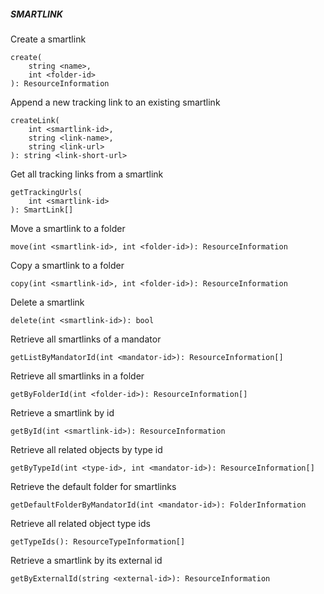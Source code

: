 ##### SMARTLINK

Create a smartlink


```
create(
	string <name>,
	int <folder-id>
): ResourceInformation
```

Append a new tracking link to an existing smartlink


```
createLink(
	int <smartlink-id>,
	string <link-name>,
	string <link-url>
): string <link-short-url>
```

Get all tracking links from a smartlink


```
getTrackingUrls(
	int <smartlink-id>
): SmartLink[]
```

Move a smartlink to a folder


```
move(int <smartlink-id>, int <folder-id>): ResourceInformation
```

Copy a smartlink to a folder


```
copy(int <smartlink-id>, int <folder-id>): ResourceInformation
```

Delete a smartlink


```
delete(int <smartlink-id>): bool
```

Retrieve all smartlinks of a mandator


```
getListByMandatorId(int <mandator-id>): ResourceInformation[]
```

Retrieve all smartlinks in a folder


```
getByFolderId(int <folder-id>): ResourceInformation[]
```

Retrieve a smartlink by id


```
getById(int <smartlink-id>): ResourceInformation
```

Retrieve all related objects by type id


```
getByTypeId(int <type-id>, int <mandator-id>): ResourceInformation[]
```

Retrieve the default folder for smartlinks


```
getDefaultFolderByMandatorId(int <mandator-id>): FolderInformation
```

Retrieve all related object type ids


```
getTypeIds(): ResourceTypeInformation[]
```

Retrieve a smartlink by its external id


```
getByExternalId(string <external-id>): ResourceInformation
```
